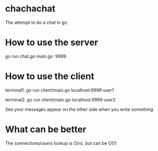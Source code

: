 # chachachat
The attempt to do a chat in go

# How to use the server
go run chat.go main.go :9999

# How to use the client
terminal1:
go run client/main.go localhost:9999 user1

terminal2:
go run client/main.go localhost:9999 user2

See your messages appear on the other side when you write something

# What can be better
The connections/users lookup is O(n), but can be O(1)
